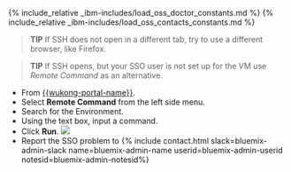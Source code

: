 {% include_relative _ibm-includes/load_oss_doctor_constants.md %}
{% include_relative _ibm-includes/load_oss_contacts_constants.md %}

>  **TIP** If SSH does not open in a different tab, try to use a different browser, like Firefox.

>  **TIP** If SSH opens, but your SSO user is not set up for the VM use _Remote Command_ as an alternative.
  * From [{{wukong-portal-name}}]({{wukong-portal-link}}).
  * Select **Remote Command** from the left side menu.
  * Search for the Environment.
  * Using the text box, input a command.
  * Click **Run**.
  ![]({{site.baseurl}}/docs/runbooks/doctor/images/wukong/remote_command/remote_cmd_1.png)
  * Report the SSO problem to {% include contact.html slack=bluemix-admin-slack name=bluemix-admin-name userid=bluemix-admin-userid notesid=bluemix-admin-notesid%}
